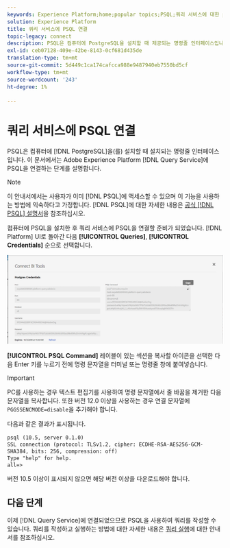 ```yaml
---
keywords: Experience Platform;home;popular topics;PSQL;쿼리 서비스에 대한 psqlconnect;쿼리 서비스;쿼리 서비스;
solution: Experience Platform
title: 쿼리 서비스에 PSQL 연결
topic-legacy: connect
description: PSQL은 컴퓨터에 PostgreSQL을 설치할 때 제공되는 명령줄 인터페이스입니다. 다음 지침에 따라 설치할 수 있습니다.
exl-id: ceb07128-409e-42be-8143-0cf681d435de
translation-type: tm+mt
source-git-commit: 5d449c1ca174cafcca988e9487940eb7550bd5cf
workflow-type: tm+mt
source-wordcount: '243'
ht-degree: 1%

---
```


# 쿼리 서비스에 PSQL 연결

PSQL은 컴퓨터에 [!DNL PostgreSQL]을(를) 설치할 때 설치되는 명령줄 인터페이스입니다. 이 문서에서는 Adobe Experience Platform [!DNL Query Service]에 PSQL을 연결하는 단계를 설명합니다.

>[!NOTE]
>
> 이 안내서에서는 사용자가 이미 [!DNL PSQL]에 액세스할 수 있으며 이 기능을 사용하는 방법에 익숙하다고 가정합니다. [!DNL PSQL]에 대한 자세한 내용은 [공식 [!DNL PSQL] 설명서](https://www.postgresql.org/docs/current/app-psql.html)을 참조하십시오.

컴퓨터에 PSQL을 설치한 후 쿼리 서비스에 PSQL을 연결할 준비가 되었습니다. [!DNL Platform] UI로 돌아간 다음 **[!UICONTROL Queries]**, **[!UICONTROL Credentials]** 순으로 선택합니다.

![이미지](../images/clients/psql/connect-bi.png)

**[!UICONTROL PSQL Command]** 레이블이 있는 섹션을 복사할 아이콘을 선택한 다음 Enter 키를 누르기 전에 명령 문자열을 터미널 또는 명령줄 창에 붙여넣습니다.

>[!IMPORTANT]
>
>PC를 사용하는 경우 텍스트 편집기를 사용하여 명령 문자열에서 줄 바꿈을 제거한 다음 문자열을 복사합니다. 또한 버전 12.0 이상을 사용하는 경우 연결 문자열에 `PGGSSENCMODE=disable`을 추가해야 합니다.

다음과 같은 결과가 표시됩니다.

```shell
psql (10.5, server 0.1.0)
SSL connection (protocol: TLSv1.2, cipher: ECDHE-RSA-AES256-GCM-SHA384, bits: 256, compression: off)
Type "help" for help.
all=>
```

버전 10.5 이상이 표시되지 않으면 해당 버전 이상을 다운로드해야 합니다.

## 다음 단계

이제 [!DNL Query Service]에 연결되었으므로 PSQL을 사용하여 쿼리를 작성할 수 있습니다. 쿼리를 작성하고 실행하는 방법에 대한 자세한 내용은 [쿼리 실행](../best-practices/writing-queries.md)에 대한 안내서를 참조하십시오.
